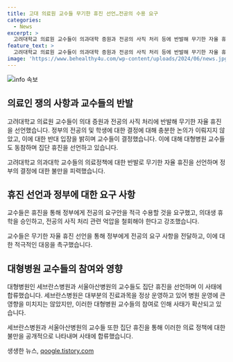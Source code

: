 ```yaml
---
title: 고대 의료원 교수들 무기한 휴진 선언…전공의 수용 요구
categories:
  - News
excerpt: >
  고려대학교 의료원 교수들이 의과대학 증원과 전공의 사직 처리 등에 반발해 무기한 자율 휴진을 선언했다. 정부의 일방적 의대 증원 결정과 전공의 단체행동 유도를 비판하며, 응급·중증 환자 진료는 이어간다고 밝혔다. 대형병원 교수들의 반발은 세브란스병원과 서울아산병원 등으로 확대되고 있지만, 진료과목마다 상이한 정상 운영을 보여 병원 운영에 큰 영향은 없는 상황이다.
feature_text: >
  고려대학교 의료원 교수들이 의과대학 증원과 전공의 사직 처리 등에 반발해 무기한 자율 휴진을 선언했다. 정부의 일방적 의대 증원 결정과 전공의 단체행동 유도를 비판하며, 응급·중증 환자 진료는 이어간다고 밝혔다. 대형병원 교수들의 반발은 세브란스병원과 서울아산병원 등으로 확대되고 있지만, 진료과목마다 상이한 정상 운영을 보여 병원 운영에 큰 영향은 없는 상황이다.
image: 'https://www.behealthy4u.com/wp-content/uploads/2024/06/news.jpg'
---
```


<p><img src="https://www.behealthy4u.com/wp-content/uploads/2024/06/news.jpg" alt="info 속보" /></p>

<h2 data-ke-size="size26">의료인 쟁의 사항과 교수들의 반발</h2>

<p>고려대학교 의료원 교수들이 의대 증원과 전공의 사직 처리에 반발해 무기한 자율 휴진을 선언했습니다. 정부의 전공의 및 학생에 대한 결정에 대해 충분한 논의가 이뤄지지 않았고, 이에 대한 반대 입장을 밝히며 교수들이 결정했습니다. 이에 대해 대형병원 교수들도 동참하며 집단 휴진을 선언하고 있습니다.</p>

<p data-ke-size="size16">고려대학교 의과대학 교수들의 의료정책에 대한 반발로 무기한 자율 휴진을 선언하며 정부의 결정에 대한 불만을 피력했습니다.</p>

<h2 data-ke-size="size26">휴진 선언과 정부에 대한 요구 사항</h2>

<p>교수들은 휴진을 통해 정부에게 전공의 요구안을 적극 수용할 것을 요구했고, 의대생 휴학을 승인하고, 전공의 사직 처리 관련 억압을 철회해야 한다고 강조했습니다.</p>

<p data-ke-size="size16">교수들은 무기한 자율 휴진 선언을 통해 정부에게 전공의 요구 사항을 전달하고, 이에 대한 적극적인 대응을 촉구했습니다.</p>

<h2 data-ke-size="size26">대형병원 교수들의 참여와 영향</h2>

<p>대형병원인 세브란스병원과 서울아산병원의 교수들도 집단 휴진을 선언하며 이 사태에 합류했습니다. 세브란스병원은 대부분의 진료과목을 정상 운영하고 있어 병원 운영에 큰 영향을 미치지는 않았지만, 이러한 대형병원 교수들의 참여로 인해 사태가 확산되고 있습니다.</p>

<p data-ke-size="size16">세브란스병원과 서울아산병원의 교수들 또한 집단 휴진을 통해 이러한 의료 정책에 대한 불만을 공개적으로 나타내며 사태에 합류했습니다.</p>
생생한 뉴스, <a href="https://qoogle.tistory.com" rel="dofollow">qoogle.tistory.com</a>


